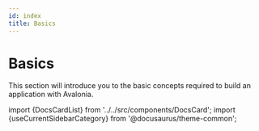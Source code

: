 ```yaml
---
id: index
title: Basics
---
```


# Basics

This section will introduce you to the basic concepts required to build an application with Avalonia.

import {DocsCardList} from '../../src/components/DocsCard';
import {useCurrentSidebarCategory} from '@docusaurus/theme-common';

<DocsCardList list={useCurrentSidebarCategory().items} />
